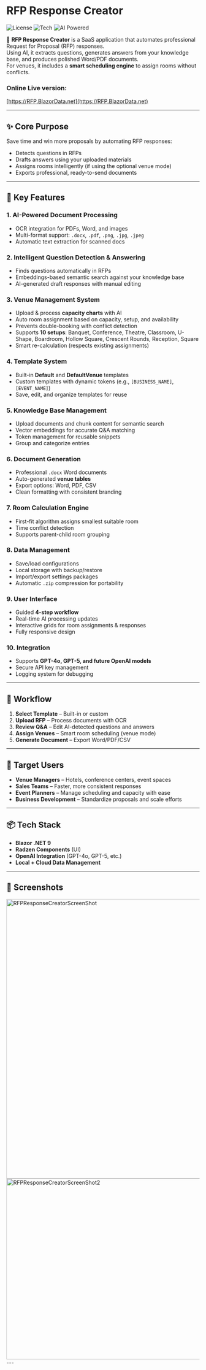 # RFP Response Creator  

![License](https://img.shields.io/badge/license-MIT-blue.svg)  ![Tech](https://img.shields.io/badge/Blazor-.NET%209-blueviolet) ![AI Powered](https://img.shields.io/badge/AI-OpenAI-success)  

🚀 **RFP Response Creator** is a SaaS application that automates professional Request for Proposal (RFP) responses.  
Using AI, it extracts questions, generates answers from your knowledge base, and produces polished Word/PDF documents.  
For venues, it includes a **smart scheduling engine** to assign rooms without conflicts.  

### Online Live version:
[https://RFP.BlazorData.net](https://RFP.BlazorData.net)

---

## ✨ Core Purpose
Save time and win more proposals by automating RFP responses:
- Detects questions in RFPs  
- Drafts answers using your uploaded materials  
- Assigns rooms intelligently (if using the optional venue mode)  
- Exports professional, ready-to-send documents  

---

## 🧩 Key Features  

### 1. AI-Powered Document Processing
- OCR integration for PDFs, Word, and images  
- Multi-format support: `.docx`, `.pdf`, `.png`, `.jpg`, `.jpeg`  
- Automatic text extraction for scanned docs  

### 2. Intelligent Question Detection & Answering
- Finds questions automatically in RFPs  
- Embeddings-based semantic search against your knowledge base  
- AI-generated draft responses with manual editing  

### 3. Venue Management System
- Upload & process **capacity charts** with AI  
- Auto room assignment based on capacity, setup, and availability  
- Prevents double-booking with conflict detection  
- Supports **10 setups**: Banquet, Conference, Theatre, Classroom, U-Shape, Boardroom, Hollow Square, Crescent Rounds, Reception, Square  
- Smart re-calculation (respects existing assignments)  

### 4. Template System
- Built-in **Default** and **DefaultVenue** templates  
- Custom templates with dynamic tokens (e.g., `[BUSINESS_NAME]`, `[EVENT_NAME]`)  
- Save, edit, and organize templates for reuse  

### 5. Knowledge Base Management
- Upload documents and chunk content for semantic search  
- Vector embeddings for accurate Q&A matching  
- Token management for reusable snippets  
- Group and categorize entries  

### 6. Document Generation
- Professional `.docx` Word documents  
- Auto-generated **venue tables**  
- Export options: Word, PDF, CSV  
- Clean formatting with consistent branding  

### 7. Room Calculation Engine
- First-fit algorithm assigns smallest suitable room  
- Time conflict detection  
- Supports parent-child room grouping  

### 8. Data Management
- Save/load configurations  
- Local storage with backup/restore  
- Import/export settings packages  
- Automatic `.zip` compression for portability  

### 9. User Interface
- Guided **4-step workflow**  
- Real-time AI processing updates  
- Interactive grids for room assignments & responses  
- Fully responsive design  

### 10. Integration
- Supports **GPT-4o, GPT-5, and future OpenAI models**  
- Secure API key management  
- Logging system for debugging  

---

## 🔄 Workflow  

1. **Select Template** – Built-in or custom  
2. **Upload RFP** – Process documents with OCR  
3. **Review Q&A** – Edit AI-detected questions and answers  
4. **Assign Venues** – Smart room scheduling (venue mode)  
5. **Generate Document** – Export Word/PDF/CSV  

---

## 🎯 Target Users
- **Venue Managers** – Hotels, conference centers, event spaces  
- **Sales Teams** – Faster, more consistent responses  
- **Event Planners** – Manage scheduling and capacity with ease  
- **Business Development** – Standardize proposals and scale efforts  

---

## 📦 Tech Stack
- **Blazor .NET 9**  
- **Radzen Components** (UI)  
- **OpenAI Integration** (GPT-4o, GPT-5, etc.)  
- **Local + Cloud Data Management**  

---

## 📸 Screenshots  
<img width="829" height="729" alt="RFPResponseCreatorScreenShot" src="https://github.com/user-attachments/assets/961bae0a-8cb0-40cd-b57a-fa4894676903" />

<img width="957" height="472" alt="RFPResponseCreatorScreenShot2" src="https://github.com/user-attachments/assets/fcd252e3-d655-4209-8478-8d957bac1be7" />
---
